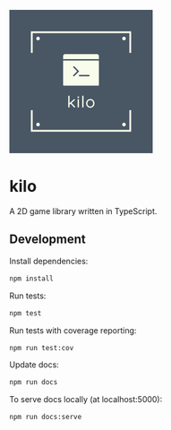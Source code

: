 ![kilo](./docs/logo.png)
# kilo

A 2D game library written in TypeScript.

## Development

Install dependencies:
```bash
npm install
```

Run tests:
```bash
npm test
```
Run tests with coverage reporting:
```bash
npm run test:cov
```

Update docs:
```bash
npm run docs
```
To serve docs locally (at localhost:5000):
```bash
npm run docs:serve
```


